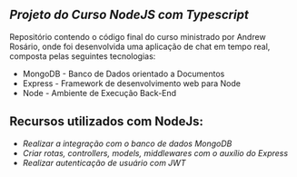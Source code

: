 ## _Projeto do Curso NodeJS com Typescript_

Repositório contendo o código final do curso ministrado por Andrew Rosário, onde foi desenvolvida uma aplicação de chat em tempo real, composta pelas seguintes tecnologias:

- MongoDB - Banco de Dados orientado a Documentos
- Express - Framework de desenvolvimento web para Node
- Node - Ambiente de Execução Back-End

## Recursos utilizados com NodeJs:

- _Realizar a integração com o banco de dados MongoDB_
- _Criar rotas, controllers, models, middlewares com o auxílio do Express_
- _Realizar autenticação de usuário com JWT_
